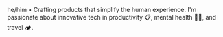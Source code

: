 he/him • Crafting products that simplify the human experience. I'm passionate about innovative tech in productivity 📋️, mental health 🧘‍♂️️, and travel 🏕️.
